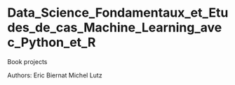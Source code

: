 # Data_Science_Fondamentaux_et_Etudes_de_cas_Machine_Learning_avec_Python_et_R

Book projects

Authors: Eric Biernat
         Michel Lutz

